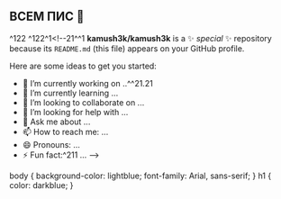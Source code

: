 ## ВСЕМ ПИС 👋
^122
^122^1<!--21^^1
**kamush3k/kamush3k** is a ✨ _special_ ✨ repository because its `README.md` (this file) appears on your GitHub profile.

Here are some ideas to get you started:

- 🔭 I’m currently working on ..^^21.21
- 🌱 I’m currently learning ...
- 👯 I’m looking to collaborate on ...
- 🤔 I’m looking for help with ...
- 💬 Ask me about ...
- 📫 How to reach me: ...
- 😄 Pronouns: ...
- ⚡ Fun fact:^211 ...
-->
<link rel="stylesheet" href="style.css">
body {
    background-color: lightblue;
    font-family: Arial, sans-serif;
}
h1 {
    color: darkblue;
}
